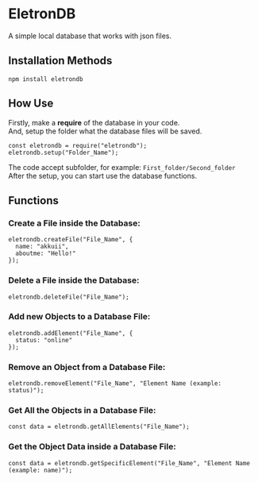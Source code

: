 # EletronDB
A simple local database that works with json files.

## Installation Methods
``npm install eletrondb``

## How Use
Firstly, make a <b>require</b> of the database in your code.<br>
And, setup the folder what the database files will be saved.<br>
```
const eletrondb = require("eletrondb");
eletrondb.setup("Folder_Name");
```
The code accept subfolder, for example: ``First_folder/Second_folder``<br>
After the setup, you can start use the database functions.

## Functions
### Create a File inside the Database:
```
eletrondb.createFile("File_Name", {
  name: "akkuii",
  aboutme: "Hello!"
});
```
### Delete a File inside the Database:
```
eletrondb.deleteFile("File_Name");
```
### Add new Objects to a Database File:
```
eletrondb.addElement("File_Name", {
  status: "online"
});
```

### Remove an Object from a Database File:
```
eletrondb.removeElement("File_Name", "Element Name (example: status)");
```

### Get All the Objects in a Database File:
```
const data = eletrondb.getAllElements("File_Name");
```

### Get the Object Data inside a Database File:
```
const data = eletrondb.getSpecificElement("File_Name", "Element Name (example: name)");
```
